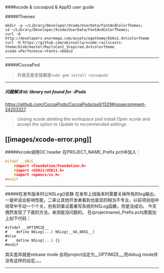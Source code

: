 ####xcode & cocoapod & AppID user guide

#####Themes
```shell
mkdir -p ~/Library/Developer/Xcode/UserData/FontAndColorThemes;
cd ~/Library/Developer/Xcode/UserData/FontAndColorThemes;
curl -O http://developers.enormego.com/assets/egotheme/EGOv2.dvtcolortheme
curl -O https://github.com/akinsella/xcode-railscasts-theme/blob/master/RailsCast_Inspired.dvtcolortheme
xcode->Perference->Fonts->EGOv2
```
-----
#####CocoaPod
> 升级还是安装都是`sudo gem install cocoapods`

-----
##### 问题解决 ld: library not found for -lPods 
https://github.com/CocoaPods/CocoaPods/pull/1329#issuecomment-24203327
> closing xcode
deleting the workspace
pod install
Open xcode and accept the option to Update to recommended settings

[[images/xcode-error.png]]
-----
#####xcode调用OC header
在PROJECT_NAME_Prefix.pch中加入：
``` C
#ifdef __OBJC__
    #import <Foundation/Foundation.h>
    #import <UIKit/UIKit.h>
    #import <opencv/cv.h>
#endif
```
-----
#####在发布版本时让NSLog()安静
在发布上线版本时需要关掉所有的log输出，一是听说会影响性能，二来让其他开发者看到也是显的相当不专业。以前项目组中经常中手动一个个关。也有同事试着重写系统的NSLog函数，但是没成功。
今天偶然发现了下面的方法，亲测是没问题的。
在(projectname)_Prefix.pchj里面加上如下代码：

```
#ifndef __OPTIMIZE__
#    define NSLog(...) NSLog(__VA_ARGS__)
#else
#    define NSLog(...) {}
#endif
```
其实差异就是release mode 会将project设定为__OPTIMIZE__,而debug mode并没有这样的设定。。。

-----